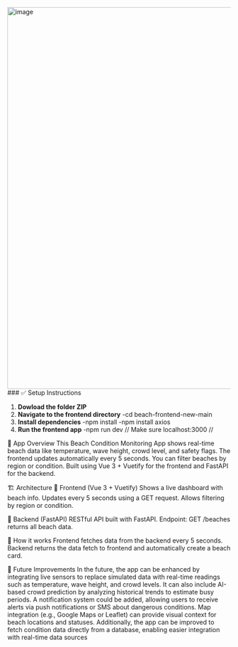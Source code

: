 <img width="1902" height="860" alt="image" src="https://github.com/user-attachments/assets/232e7873-8c44-43c5-89c3-13311a069e41" />### ✅ Setup Instructions

1. **Dowload the folder ZIP**
2. **Navigate to the frontend directory**
 -cd beach-frontend-new-main
3. **Install dependencies**
 -npm install
 -npm install axios
4. **Run the frontend app**
 -npm run dev  // Make sure localhost:3000 //

🌊 App Overview
This Beach Condition Monitoring App shows real-time beach data like temperature, wave height, crowd level, and safety flags.
The frontend updates automatically every 5 seconds.
You can filter beaches by region or condition.
Built using Vue 3 + Vuetify for the frontend and FastAPI for the backend.

🏗️ Architecture
🔹 Frontend (Vue 3 + Vuetify)
Shows a live dashboard with beach info.
Updates every 5 seconds using a GET request.
Allows filtering by region or condition.

🔹 Backend (FastAPI)
RESTful API built with FastAPI.
Endpoint: GET /beaches returns all beach data.

🔗 How it works
Frontend fetches data from the backend every 5 seconds.
Backend returns the data fetch to frontend and automatically create a beach card.

🔮 Future Improvements
In the future, the app can be enhanced by integrating live sensors to replace simulated data with real-time readings such as temperature, wave height, and crowd levels. It can also include AI-based crowd prediction by analyzing historical trends to estimate busy periods. A notification system could be added, allowing users to receive alerts via push notifications or SMS about dangerous conditions. Map integration (e.g., Google Maps or Leaflet) can provide visual context for beach locations and statuses. Additionally, the app can be improved to fetch condition data directly from a database, enabling easier integration with real-time data sources
